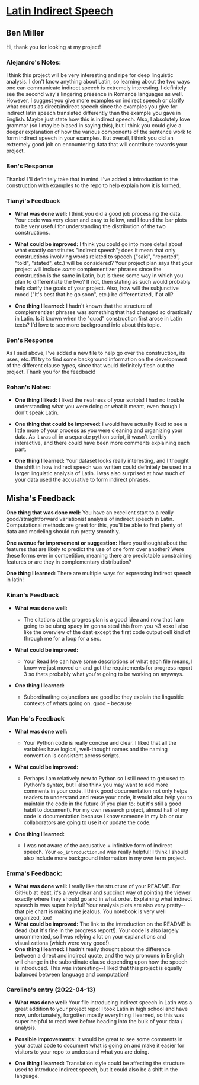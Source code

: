 # [Latin Indirect Speech](https://github.com/Data-Science-for-Linguists-2022/Latin-Indirect-Speech)
## Ben Miller
Hi, thank you for looking at my project!

### Alejandro's Notes:
I think this project will be very interesting and ripe for deep linguistic analysis. I don't know anything about Latin, so learning about the two ways one can communicate indirect speech is extremely interesting. I definitely see the second way's lingering presence in Romance languages as well. However, I suggest you give more examples on indirect speech or clarify what counts as direct/indirect speech since the examples you give for indirect latin speech translated differently than the example you gave in English. Maybe just state how this is indirect speech. Also, I absolutely love grammar (so I may be biased in saying this), but I think you could give a deeper explanation of how the various components of the sentence work to form indirect speech in your examples. But overall, I think you did an extremely good job on encountering data that will contribute towards your project.

### Ben's Response
Thanks! I'll definitely take that in mind. I've added a introduction to the construction with examples to the repo
to help explain how it is formed.

### Tianyi's Feedback

- **What was done well:**
I think you did a good job processing the data.
Your code was very clean and easy to follow, and I found the bar plots to be very useful for understanding the distribution of the two constructions.

- **What could be improved:**
I think you could go into more detail about what exactly constitutes "indirect speech"; does it mean that only constructions involving words related to speech ("said", "reported", "told", "stated", etc.) will be considered?
Your project plan says that your project will include *some* complementizer phrases since the construction is the same in Latin, but is there some way in which you plan to differentiate the two?
If not, then stating as such would probably help clarify the goals of your project.
Also, how will the subjunctive mood ("It's best that he go soon", etc.) be differentiated, if at all?

- **One thing I learned:**
I hadn't known that the structure of complementizer phrases was something that had changed so drastically in Latin.
Is it known when the "quod" construction first arose in Latin texts?
I'd love to see more background info about this topic.

### Ben's Response
As I said above, I've added a new file to help go over the construction, its uses, etc.
I'll try to find some background information on the development of the different clause types,
since that would definitely flesh out the project.
Thank you for the feedback!

### Rohan's Notes:
- **One thing I liked:** I liked the neatness of your scripts! I had no trouble understanding what you were doing or what it meant, even though I don't speak Latin.

- **One thing that could be improved:** I would have actually liked to see a little more of your process as you were cleaning and organizing your data. As it was all in a separate python script, it wasn't terribly interactive, and there could have been more comments explaining each part.

- **One thing I learned:** Your dataset looks really interesting, and I thought the shift in how indirect speech was written could definitely be used in a larger linguistic analysis of Latin. I was also surprised at how much of your data used the accusative to form indirect phrases.

## Misha's Feedback

**One thing that was done well:** You have an excellent start to a really good/straightforward variationist analysis of indirect speech in Latin. Computational methods are great for this, you'll be able to find plenty of data and modeling should run pretty smoothly.

**One avenue for improvement or suggestion:** Have you thought about the features that are likely to predict the use of one form over another? Were these forms ever in competition, meaning there are predictable constraining features or are they in complementary distribution?

**One thing I learned:** There are multiple ways for expressing indirect speech in latin!

### Kinan's Feedback

- **What was done well:**
  - The citations at the progres plan is a good idea and now that I am going to be uisng spacy im gonna steal this from you <3 xoxo I also like the overview of the daat except the first code output cell kind of through me for a loop for a sec.

- **What could be improved:**
  - Your Read Me can have some descriptions of what each file means, I know we just moved on and got the requirements for progress report 3 so thats probably what you're going to be working on anyways.

- **One thing I learned:**
  - Subordinatitng cojunctions are good bc they explain the lingusitic contexts of whats going on. quod - because

### Man Ho's Feedback

- **What was done well:**
  - Your Python code is really concise and clear. I liked that all the variables have logical, well-thought names and the naming convention is consistent across scripts.

- **What could be improved:**
  -  Perhaps I am relatively new to Python so I still need to get used to Python's syntax, but I also think you may want to add more comments in your code. I think good documentation not only helps readers to understand and reuse your code, it would also help you to maintain the code in the future (if you plan to; but it's still a good habit to document). For my own research project, almost half of my code is documentation because I know someone in my lab or our collaborators are going to use it or update the code.

- **One thing I learned:**
  -  I was not aware of the accusative + infinitive form of indirect speech. Your `oo_introduction.md` was really helpful! I think I should also include more background information in my own term project.

### Emma's Feedback:

- **What was done well:** I really like the structure of your README.  For GitHub at least, it's a very clear and succinct way of pointing the viewer exactly where they should go and in what order. Explaining what indirect speech is was super helpful! Your analysis plots are also very pretty--that pie chart is making me jealous.  You notebook is very well organized, too!
- **What could be improved:** The link to the introduction on the README is dead (but it's fine in the progress report!).  Your code is also largely uncommented, so I was relying a lot on your explanations and visualizations (which were very good!).
- **One thing I learned:** I hadn't really thought about the difference between a direct and indirect quote, and the way pronouns in English will change in the subordinate clause depending upon how the speech is introduced.  This was interesting--I liked that this project is equally balanced between language and computation!

### Caroline's entry (2022-04-13)

- **What was done well:** Your file introducing indirect speech in Latin was a great addition to your project repo! I took Latin in high school and have now, unfortunately, forgotten mostly everything I learned, so this was super helpful to read over before heading into the bulk of your data / analysis. 

- **Possible improvements:** It would be great to see some comments in your actual code to document what is going on and make it easier for visitors to your repo to understand what you are doing. 

- **One thing I learned:** Translation style could be affecting the structure used to introduce indirect speech, but it could also be a shift in the language.